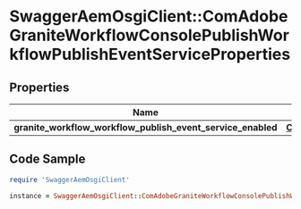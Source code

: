 # SwaggerAemOsgiClient::ComAdobeGraniteWorkflowConsolePublishWorkflowPublishEventServiceProperties

## Properties

Name | Type | Description | Notes
------------ | ------------- | ------------- | -------------
**granite_workflow_workflow_publish_event_service_enabled** | [**ConfigNodePropertyBoolean**](ConfigNodePropertyBoolean.md) |  | [optional] 

## Code Sample

```ruby
require 'SwaggerAemOsgiClient'

instance = SwaggerAemOsgiClient::ComAdobeGraniteWorkflowConsolePublishWorkflowPublishEventServiceProperties.new(granite_workflow_workflow_publish_event_service_enabled: null)
```


